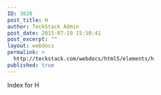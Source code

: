 ```yaml
---
ID: 3828
post_title: H
author: TeckStack Admin
post_date: 2015-07-19 15:50:41
post_excerpt: ""
layout: webdocs
permalink: >
  http://teckstack.com/webdocs/html5/elements/h
published: true
---
```

Index for H